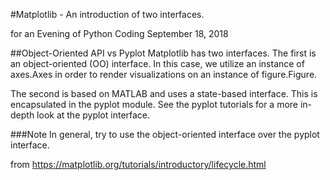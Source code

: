 #Matplotlib - An introduction of two interfaces.

for an Evening of Python Coding September 18, 2018

##Object-Oriented API vs Pyplot
Matplotlib has two interfaces. The first is an object-oriented (OO) interface. In this case, we utilize an instance of axes.Axes in order to render visualizations on an instance of figure.Figure.

The second is based on MATLAB and uses a state-based interface. This is encapsulated in the pyplot module. See the pyplot tutorials for a more in-depth look at the pyplot interface.

###Note
In general, try to use the object-oriented interface over the pyplot interface.

from https://matplotlib.org/tutorials/introductory/lifecycle.html
